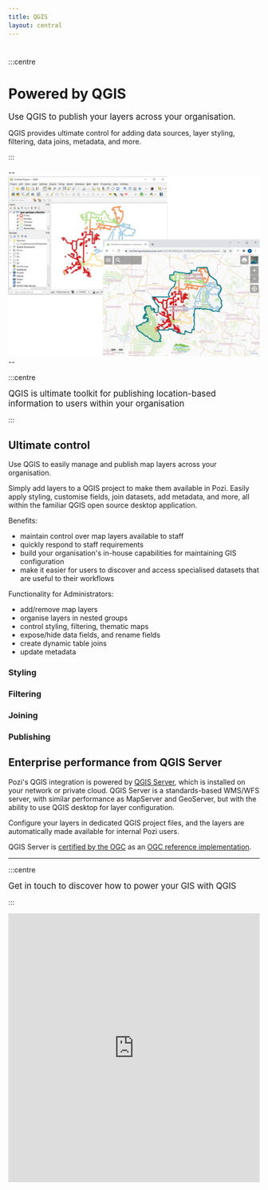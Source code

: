 ```yaml
---
title: QGIS
layout: central
---
```


#

<style>
    .centre {
        text-align: center;
        width: 100%;
        padding: 40px;
        padding-bottom: 10px;
</style>

<!--- START HEADING --->

:::centre

  # Powered by QGIS

  <big>Use QGIS to publish your layers across your organisation.</big>
  
  QGIS provides ultimate control for adding data sources, layer styling, filtering, data joins, metadata, and more.

:::

--![](/static/img/tweet-gallery/northern_grampians_waste_route_styling.png)--

:::centre

<big>QGIS is ultimate toolkit for publishing location-based information to users within your organisation</big>

:::

## Ultimate control

Use QGIS to easily manage and publish map layers across your organisation.

Simply add layers to a QGIS project to make them available in Pozi. Easily apply styling, customise fields, join datasets, add metadata, and more, all within the familiar QGIS open source desktop application.

Benefits:

* maintain control over map layers available to staff
* quickly respond to staff requirements
* build your organisation's in-house capabilities for maintaining GIS configuration
* make it easier for users to discover and access specialised datasets that are useful to their workflows

Functionality for Administrators:

* add/remove map layers
* organise layers in nested groups
* control styling, filtering, thematic maps
* expose/hide data fields, and rename fields
* create dynamic table joins
* update metadata

### Styling

### Filtering

### Joining

### Publishing

## Enterprise performance from QGIS Server

Pozi's QGIS integration is powered by [QGIS Server](https://docs.qgis.org/3.22/en/docs/server_manual/introduction.html), which is installed on your network or private cloud. QGIS Server is a standards-based WMS/WFS server, with similar performance as MapServer and GeoServer, but with the ability to use QGIS desktop for layer configuration.

Configure your layers in dedicated QGIS project files, and the layers are automatically made available for internal Pozi users.

QGIS Server is [certified by the OGC](https://www.opengeospatial.org/resource/products/details/?pid=1496) as an [OGC reference implementation](https://blog.qgis.org/2018/06/27/qgis-server-certified-as-official-ogc-reference-implementation/).

---

:::centre

  <big>Get in touch to discover how to power your GIS with QGIS</big>

:::

<iframe
    id="JotFormIFrame-221511629414045"
    title="Website Contact Form"
    onload="window.parent.scrollTo(0,0)"
    allowtransparency="true"
    allowfullscreen="true"
    allow="geolocation; microphone; camera"
    src="https://form.jotform.com/221511629414045"
    frameborder="0"
    style="
    min-width: 100%;
    height:539px;
    border:none;"
    scrolling="no"
>
</iframe>
<script type="text/javascript">
  var ifr = document.getElementById("JotFormIFrame-221511629414045");
  if (ifr) {
    var src = ifr.src;
    var iframeParams = [];
    if (window.location.href && window.location.href.indexOf("?") > -1) {
      iframeParams = iframeParams.concat(window.location.href.substr(window.location.href.indexOf("?") + 1).split('&'));
    }
    if (src && src.indexOf("?") > -1) {
      iframeParams = iframeParams.concat(src.substr(src.indexOf("?") + 1).split("&"));
      src = src.substr(0, src.indexOf("?"))
    }
    iframeParams.push("isIframeEmbed=1");
    ifr.src = src + "?" + iframeParams.join('&');
  }
  window.handleIFrameMessage = function(e) {
    if (typeof e.data === 'object') { return; }
    var args = e.data.split(":");
    if (args.length > 2) { iframe = document.getElementById("JotFormIFrame-" + args[(args.length - 1)]); } else { iframe = document.getElementById("JotFormIFrame"); }
    if (!iframe) { return; }
    switch (args[0]) {
      case "scrollIntoView":
        iframe.scrollIntoView();
        break;
      case "setHeight":
        iframe.style.height = args[1] + "px";
        break;
      case "collapseErrorPage":
        if (iframe.clientHeight > window.innerHeight) {
          iframe.style.height = window.innerHeight + "px";
        }
        break;
      case "reloadPage":
        window.location.reload();
        break;
      case "loadScript":
        if( !window.isPermitted(e.origin, ['jotform.com', 'jotform.pro']) ) { break; }
        var src = args[1];
        if (args.length > 3) {
            src = args[1] + ':' + args[2];
        }
        var script = document.createElement('script');
        script.src = src;
        script.type = 'text/javascript';
        document.body.appendChild(script);
        break;
      case "exitFullscreen":
        if      (window.document.exitFullscreen)        window.document.exitFullscreen();
        else if (window.document.mozCancelFullScreen)   window.document.mozCancelFullScreen();
        else if (window.document.mozCancelFullscreen)   window.document.mozCancelFullScreen();
        else if (window.document.webkitExitFullscreen)  window.document.webkitExitFullscreen();
        else if (window.document.msExitFullscreen)      window.document.msExitFullscreen();
        break;
    }
    var isJotForm = (e.origin.indexOf("jotform") > -1) ? true : false;
    if(isJotForm && "contentWindow" in iframe && "postMessage" in iframe.contentWindow) {
      var urls = {"docurl":encodeURIComponent(document.URL),"referrer":encodeURIComponent(document.referrer)};
      iframe.contentWindow.postMessage(JSON.stringify({"type":"urls","value":urls}), "*");
    }
  };
  window.isPermitted = function(originUrl, whitelisted_domains) {
    var url = document.createElement('a');
    url.href = originUrl;
    var hostname = url.hostname;
    var result = false;
    if( typeof hostname !== 'undefined' ) {
      whitelisted_domains.forEach(function(element) {
          if( hostname.slice((-1 * element.length - 1)) === '.'.concat(element) ||  hostname === element ) {
              result = true;
          }
      });
      return result;
    }
  };
  if (window.addEventListener) {
    window.addEventListener("message", handleIFrameMessage, false);
  } else if (window.attachEvent) {
    window.attachEvent("onmessage", handleIFrameMessage);
  }
</script>
